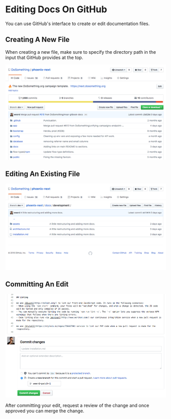 # Editing Docs On GitHub

You can use GitHub's interface to create or edit documentation files.

## Creating A New File

When creating a new file, make sure to specify the directory path in the input that GitHub provides at the top.

![Creating A New File On GitHub](../../.gitbook/assets/creating-a-new-file-on-github.gif)

## Editing An Existing File

![Editing An Existing File On GitHub](../../.gitbook/assets/editing-an-existing-file-on-github.gif)

## Committing An Edit

![Committing An Edit](../../.gitbook/assets/committing-an-edit.gif)

After committing your edit, request a review of the change and once approved you can merge the change.


